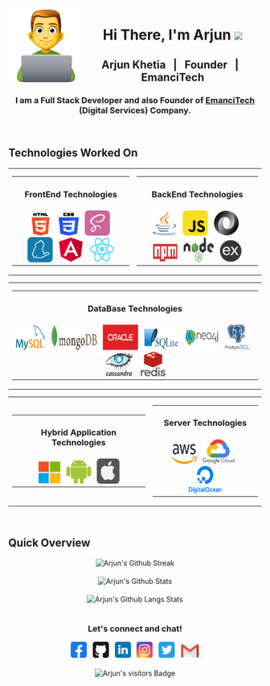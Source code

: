 <img src="https://github.com/arjunkhetia/arjunkhetia/blob/master/images/developer.png" align="left" width="150" height="150">
<div align="center">
   <h1>Hi There, I'm Arjun  <img src="https://media.giphy.com/media/hvRJCLFzcasrR4ia7z/giphy.gif" width="25px"> </h1>
</div>
<div align="center">
   <h2> Arjun Khetia &nbsp; | &nbsp; Founder &nbsp; | &nbsp; EmanciTech </h2>
   <h3>
      I am a Full Stack Developer and also Founder of 
      <span>
         <a href="http://www.emancitech.com">EmanciTech</a>
      </span> 
      (Digital Services) Company.
   </h3>
</div>
<br />
<div align="left">
   <h2> Technologies Worked On </h2>
</div>
<div align="center">
   <table border="0">
      <tr>
         <td align="center">
            <table border="0">
               <tr>
                  <td align="center"><h3>FrontEnd Technologies</h3></td>
               </tr>
               <tr>
                  <td align="center">
                     <img raw=true height="45" width="50" src="https://github.com/arjunkhetia/arjunkhetia/blob/master/images/html.png">
                     &nbsp;
                     <img raw=true height="45" width="40" src="https://github.com/arjunkhetia/arjunkhetia/blob/master/images/css.png">
                     &nbsp;
                     <img raw=true height="50" width="50" src="https://github.com/arjunkhetia/arjunkhetia/blob/master/images/sass.svg">
                     &nbsp;
                     <img raw=true height="50" width="50" src="https://github.com/arjunkhetia/arjunkhetia/blob/master/images/yarn.svg">
                     &nbsp;
                     <img raw=true height="50" width="50" src="https://github.com/arjunkhetia/arjunkhetia/blob/master/images/angular.png">
                     &nbsp;
                     <img raw=true height="50" width="50" src="https://github.com/arjunkhetia/arjunkhetia/blob/master/images/react.png">
                  </td>
               </tr>
            </table>
         </td>
         <td align="center">
            <table border="0">
               <tr>
                  <td align="center"><h3>BackEnd Technologies</h3></td>
               </tr>
               <tr>
                  <td align="center">
                     <img raw=true height="50" width="50" src="https://github.com/arjunkhetia/arjunkhetia/blob/master/images/java.png">
                     &nbsp;
                     <img raw=true height="50" width="50" src="https://github.com/arjunkhetia/arjunkhetia/blob/master/images/javascript.svg">
                     &nbsp;
                     <img raw=true height="50" width="50" src="https://github.com/arjunkhetia/arjunkhetia/blob/master/images/json.png">
                     &nbsp;
                     <img raw=true height="40" width="50" src="https://github.com/arjunkhetia/arjunkhetia/blob/master/images/npm.png">
                     &nbsp;
                     <img raw=true height="50" width="60" src="https://github.com/arjunkhetia/arjunkhetia/blob/master/images/nodejs.png">
                     &nbsp;
                     <img raw=true height="45" width="45" src="https://github.com/arjunkhetia/arjunkhetia/blob/master/images/expressjs.png">
                  </td>
               </tr>
            </table>
         </td>
      </tr>
   </table>
   <table border="0">
      <tr>
         <td align="center">
            <table border="0">
               <tr>
                  <td align="center"><h3>DataBase Technologies</h3></td>
               </tr>
               <tr>
                  <td align="center">
                     <img raw=true height="50" width="60" src="https://github.com/arjunkhetia/arjunkhetia/blob/master/images/mysql.svg">
                     &nbsp;
                     <img raw=true height="50" width="90" src="https://github.com/arjunkhetia/arjunkhetia/blob/master/images/mongodb.svg">
                     &nbsp;
                     <img raw=true height="50" width="70" src="https://github.com/arjunkhetia/arjunkhetia/blob/master/images/oracle.svg">
                     &nbsp;
                     <img raw=true height="45" width="70" src="https://github.com/arjunkhetia/arjunkhetia/blob/master/images/sqlite.png">
                     &nbsp;
                     <img raw=true height="50" width="70" src="https://github.com/arjunkhetia/arjunkhetia/blob/master/images/neo4j.png">
                     &nbsp;
                     <img raw=true height="50" width="50" src="https://github.com/arjunkhetia/arjunkhetia/blob/master/images/postgresql.png">
                     &nbsp;
                     <img raw=true height="50" width="60" src="https://github.com/arjunkhetia/arjunkhetia/blob/master/images/cassandra.png">
                     &nbsp;
                     <img raw=true height="50" width="50" src="https://github.com/arjunkhetia/arjunkhetia/blob/master/images/redis.png">
                  </td>
               </tr>
            </table>
         </td>
      </tr>
   </table>
   <table border="0">
      <tr>
         <td align="center">
            <table border="0">
               <tr>
                  <td align="center"><h3>Hybrid Application Technologies</h3></td>
               </tr>
               <tr>
                  <td align="center">
                     <img raw=true height="45" width="45" src="https://github.com/arjunkhetia/arjunkhetia/blob/master/images/windows.png">
                     &nbsp;
                     <img raw=true height="50" width="50" src="https://github.com/arjunkhetia/arjunkhetia/blob/master/images/android.png">
                     &nbsp;
                     <img raw=true height="50" width="45" src="https://github.com/arjunkhetia/arjunkhetia/blob/master/images/apple.svg">
                  </td>
               </tr>
            </table>
         </td>
         <td align="center">
            <table border="0">
               <tr>
                  <td align="center"><h3>Server Technologies</h3></td>
               </tr>
               <tr>
                  <td align="center">
                     <img raw=true height="40" width="50" src="https://github.com/arjunkhetia/arjunkhetia/blob/master/images/aws.png">
                     &nbsp;
                     <img raw=true height="50" width="65" src="https://github.com/arjunkhetia/arjunkhetia/blob/master/images/google.png">
                     &nbsp;
                     <img raw=true height="55" width="65" src="https://github.com/arjunkhetia/arjunkhetia/blob/master/images/digitalocean.png">
                  </td>
               </tr>
            </table>
         </td>
      </tr>
   </table>
</div>
<br />
<div align="left">
   <h2> Quick Overview </h2>
</div>
<div align="center">
   <img src="https://github-readme-streak-stats.herokuapp.com/?user=arjunkhetia" align="center" alt="Arjun's Github Streak" />
</div>
<div align="center"> &nbsp; </div>
<div align="center">
   <img src="https://github-readme-stats.vercel.app/api?username=arjunkhetia&show_icons=true&include_all_commits=true" align="center" alt="Arjun's Github Stats" />
</div>
<div align="center"> &nbsp; </div>
<div align="center">
   <img src="https://github-readme-stats.vercel.app/api/top-langs/?username=arjunkhetia&langs_count=10&layout=compact" align="center" alt="Arjun's Github Langs Stats" />
</div>
<br />
<div align="center">
   <h3>Let's connect and chat!</h3>
   <a href="https://www.facebook.com/arjunkhetia"><img raw=true height="32" width="32" src="https://github.com/arjunkhetia/arjunkhetia/blob/master/images/facebook.svg"></a>
   &nbsp;
   <a href="https://github.com/arjunkhetia"><img height="32" width="32" src="https://github.com/arjunkhetia/arjunkhetia/blob/master/images/github.svg"></a>
   &nbsp;
   <a href="https://www.linkedin.com/in/arjun-khetia-32527a54/"><img height="32" width="32" src="https://github.com/arjunkhetia/arjunkhetia/blob/master/images/linkedin.svg"></a>
   &nbsp;
   <a href="https://www.instagram.com/arjunkhetia/"><img height="32" width="32" src="https://github.com/arjunkhetia/arjunkhetia/blob/master/images/instagram.svg"></a>
   &nbsp;
   <a href="https://twitter.com/arjunkhetia"><img height="32" width="32" src="https://github.com/arjunkhetia/arjunkhetia/blob/master/images/twitter.svg"></a>
   &nbsp;
   <a href="mailto:arjunkhetia@gmail.com"><img width="37" src="https://github.com/arjunkhetia/arjunkhetia/blob/master/images/gmail.png"></a>
</div>
<br />
<div align="center">
   <img src="https://visitor-badge.glitch.me/badge?page_id=arjunkhetia" align="center" alt="Arjun's visitors Badge" />
</div>

